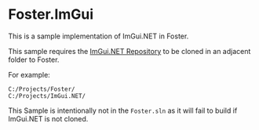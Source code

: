 # Foster.ImGui
This is a sample implementation of ImGui.NET in Foster.

This sample requires the [ImGui.NET Repository](https://github.com/ImGuiNET/ImGui.NET) to be cloned in an adjacent folder to Foster.

For example:
```
C:/Projects/Foster/
C:/Projects/ImGui.NET/
```

This Sample is intentionally not in the `Foster.sln` as it will fail to build if ImGui.NET is not cloned.